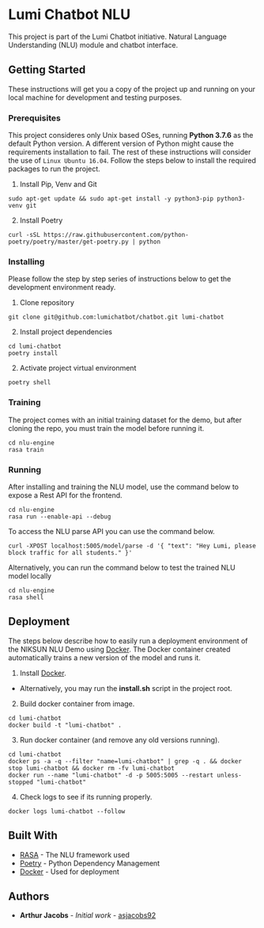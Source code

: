 # Lumi Chatbot NLU

This project is part of the Lumi Chatbot initiative.
Natural Language Understanding (NLU) module and chatbot interface.

## Getting Started

These instructions will get you a copy of the project up and running on your local machine for development and testing purposes.

### Prerequisites

This project consideres only Unix based OSes, running **Python 3.7.6** as the default Python version.
A different version of Python might cause the requirements installation to fail.
The rest of these instructions will consider the use of `Linux Ubuntu 16.04`.
Follow the steps below to install the required packages to run the project.

1. Install Pip, Venv and Git

```
sudo apt-get update && sudo apt-get install -y python3-pip python3-venv git
```

2. Install Poetry

```
curl -sSL https://raw.githubusercontent.com/python-poetry/poetry/master/get-poetry.py | python
```

### Installing

Please follow the step by step series of instructions below to get the development environment ready.

1. Clone repository

```
git clone git@github.com:lumichatbot/chatbot.git lumi-chatbot
```

2.  Install project dependencies

```
cd lumi-chatbot
poetry install
```

2.  Activate project virtual environment

```
poetry shell
```

### Training

The project comes with an initial training dataset for the demo, but after cloning the repo, you must train the model before running it.

```
cd nlu-engine
rasa train
```

### Running

After installing and training the NLU model, use the command below to expose a Rest API for the frontend.

```
cd nlu-engine
rasa run --enable-api --debug
```

To access the NLU parse API you can use the command below.

```
curl -XPOST localhost:5005/model/parse -d '{ "text": "Hey Lumi, please block traffic for all students." }'
```

Alternatively, you can run the command below to test the trained NLU model locally

```
cd nlu-engine
rasa shell
```

## Deployment

The steps below describe how to easily run a deployment environment of the NIKSUN NLU Demo using [Docker](https://www.docker.com). The Docker container created automatically trains a new version of the model and runs it.

1. Install [Docker](https://docs.docker.com/engine/install/ubuntu/).

-   Alternatively, you may run the **install.sh** script in the project root.

2. Build docker container from image.

```
cd lumi-chatbot
docker build -t "lumi-chatbot" .
```

3. Run docker container (and remove any old versions running).

```
cd lumi-chatbot
docker ps -a -q --filter "name=lumi-chatbot" | grep -q . && docker stop lumi-chatbot && docker rm -fv lumi-chatbot
docker run --name "lumi-chatbot" -d -p 5005:5005 --restart unless-stopped "lumi-chatbot"
```

4. Check logs to see if its running properly.

```
docker logs lumi-chatbot --follow
```

## Built With

-   [RASA](https://rasa.com) - The NLU framework used
-   [Poetry](https://python-poetry.org) - Python Dependency Management
-   [Docker](https://www.docker.com) - Used for deployment

## Authors

-   **Arthur Jacobs** - _Initial work_ - [asjacobs92](https://github.com/asjacobs92)
